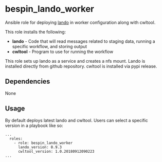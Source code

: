 # bespin_lando_worker

Ansible role for deploying [lando](https://github.com/Duke-GCB/lando) in worker configuration along with cwltool.

This role installs the following:
- **lando** - Code that will read messages related to staging data, running a specific workflow, and storing output
- **cwltool** - Program to use for running the workflow

This role sets up lando as a service and creates a nfs mount.
Lando is installed directly from github repository.
cwltool is installed via pypi release.

## Dependencies
None

## Usage

By default deploys latest lando and cwltool.
Users can select a specific version in a playbook like so:
```
...
  roles:
    - role: bespin_lando_worker
      lando_version: 0.9.3
      cwltool_version: 1.0.20180912090223
...
```
